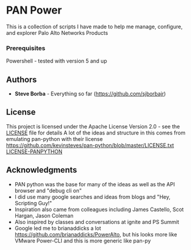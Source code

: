 # PAN Power

This is a collection of scripts I have made to help me manage, configure, and explorer Palo Alto Networks Products

### Prerequisites

Powershell - tested with version 5 and up

## Authors

* **Steve Borba** - Everything so far (https://github.com/sjborbajr)

## License

This project is licensed under the Apache License Version 2.0 - see the [LICENSE](LICENSE) file for details
A lot of the ideas and structure in this comes from emulating pan-python with their license https://github.com/kevinsteves/pan-python/blob/master/LICENSE.txt [LICENSE-PANPYTHON](LICENSE-PANPYTHON)

## Acknowledgments

* PAN python was the base for many of the ideas as well as the API browser and "debug cli on"
* I did use many google searches and ideas from blogs and "Hey, Scripting Guy!"
* Inspiration also came from colleagues including James Castello, Scot Hargan, Jason Coleman
* Also inspired by classes and conversations at ignite and PS Summit
* Google led me to brianaddicks a lot https://github.com/brianaddicks/PowerAlto, but his looks more like VMware Power-CLI and this is more generic like pan-py
